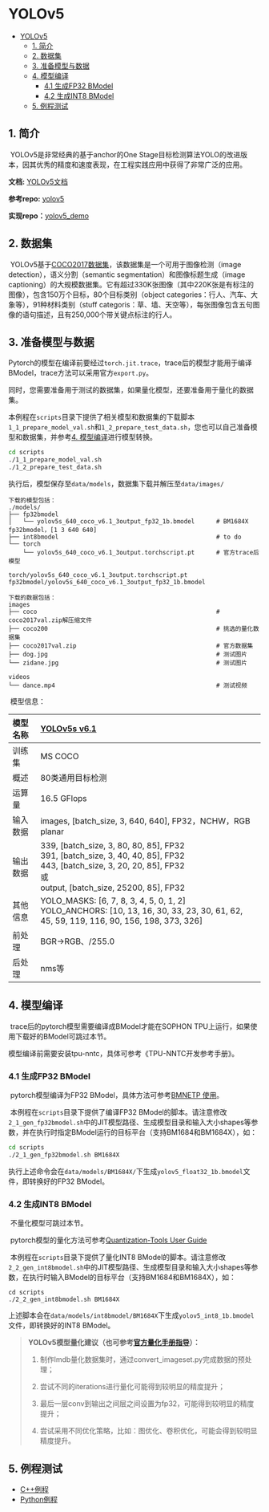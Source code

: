 # YOLOv5

- [YOLOv5](#yolov5)
  - [1. 简介](#1-简介)
  - [2. 数据集](#2-数据集)
  - [3. 准备模型与数据](#3-准备模型与数据)
  - [4. 模型编译](#4-模型编译)
    - [4.1 生成FP32 BModel](#41-生成fp32-bmodel)
    - [4.2 生成INT8 BModel](#42-生成int8-bmodel)
  - [5. 例程测试](#5-例程测试)


## 1. 简介

​	YOLOv5是非常经典的基于anchor的One Stage目标检测算法YOLO的改进版本，因其优秀的精度和速度表现，在工程实践应用中获得了非常广泛的应用。

**文档:** [YOLOv5文档](https://docs.ultralytics.com/)

**参考repo:** [yolov5](https://github.com/ultralytics/yolov5)

**实现repo：**[yolov5_demo](https://github.com/xiaotan3664/yolov5_demo)

## 2. 数据集

​	YOLOv5基于[COCO2017数据集](https://cocodataset.org/#home)，该数据集是一个可用于图像检测（image detection），语义分割（semantic segmentation）和图像标题生成（image captioning）的大规模数据集。它有超过330K张图像（其中220K张是有标注的图像），包含150万个目标，80个目标类别（object categories：行人、汽车、大象等），91种材料类别（stuff categoris：草、墙、天空等），每张图像包含五句图像的语句描述，且有250,000个带关键点标注的行人。

## 3. 准备模型与数据

​	Pytorch的模型在编译前要经过`torch.jit.trace`，trace后的模型才能用于编译BModel，trace方法可以采用官方`export.py`。

​	同时，您需要准备用于测试的数据集，如果量化模型，还要准备用于量化的数据集。

​	本例程在`scripts`目录下提供了相关模型和数据集的下载脚本`1_1_prepare_model_val.sh`和`1_2_prepare_test_data.sh`，您也可以自己准备模型和数据集，并参考[4. 模型编译](#4-模型编译)进行模型转换。

```bash
cd scripts
./1_1_prepare_model_val.sh
./1_2_prepare_test_data.sh
```

​	执行后，模型保存至`data/models`，数据集下载并解压至`data/images/`

```
下载的模型包括：
./models/
├── fp32bmodel
│   └── yolov5s_640_coco_v6.1_3output_fp32_1b.bmodel      # BM1684X fp32bmodel，[1 3 640 640]
├── int8bmodel                                            # to do
└── torch
    └── yolov5s_640_coco_v6.1_3output.torchscript.pt      # 官方trace后模型

torch/yolov5s_640_coco_v6.1_3output.torchscript.pt        
fp32bmodel/yolov5s_640_coco_v6.1_3output_fp32_1b.bmodel   

下载的数据包括：
images
├── coco                                                  # coco2017val.zip解压缩文件
├── coco200                                               # 挑选的量化数据集
├── coco2017val.zip                                       # 官方数据集
├── dog.jpg                                               # 测试图片
└── zidane.jpg                                            # 测试图片

videos
└── dance.mp4                                             # 测试视频               
```

​	模型信息：

| 模型名称 | [YOLOv5s v6.1](https://github.com/ultralytics/yolov5/releases/download/v6.1/yolov5s.pt) |
| :------- | :----------------------------------------------------------- |
| 训练集   | MS COCO                                                      |
| 概述     | 80类通用目标检测                                             |
| 运算量   | 16.5 GFlops                                                  |
| 输入数据 | images, [batch_size, 3, 640, 640], FP32，NCHW，RGB planar    |
| 输出数据 | 339, [batch_size, 3, 80, 80, 85], FP32 <br />391, [batch_size, 3, 40, 40, 85], FP32  <br />443, [batch_size, 3, 20, 20, 85], FP32  <br />或<br />output, [batch_size, 25200, 85], FP32 |
| 其他信息 | YOLO_MASKS: [6, 7, 8, 3, 4, 5, 0, 1, 2]  <br />YOLO_ANCHORS: [10, 13, 16, 30, 33, 23, 30, 61, 62, 45, 59, 119, 116, 90, 156, 198, 373, 326] |
| 前处理   | BGR->RGB、/255.0                                             |
| 后处理   | nms等                                                        |

## 4. 模型编译

​	trace后的pytorch模型需要编译成BModel才能在SOPHON TPU上运行，如果使用下载好的BModel可跳过本节。

模型编译前需要安装tpu-nntc，具体可参考《TPU-NNTC开发参考手册》。

### 4.1 生成FP32 BModel

​	pytorch模型编译为FP32 BModel，具体方法可参考[BMNETP 使用](https://doc.sophgo.com/docs/3.0.0/docs_latest_release/nntc/html/usage/bmnetp.html)。

​	本例程在`scripts`目录下提供了编译FP32 BModel的脚本。请注意修改`2_1_gen_fp32bmodel.sh`中的JIT模型路径、生成模型目录和输入大小shapes等参数，并在执行时指定BModel运行的目标平台（支持BM1684和BM1684X），如：

```bash
cd scripts
./2_1_gen_fp32bmodel.sh BM1684X
```

​	执行上述命令会在`data/models/BM1684X/`下生成`yolov5_float32_1b.bmodel`文件，即转换好的FP32 BModel。

### 4.2 生成INT8 BModel

​	不量化模型可跳过本节。

​	pytorch模型的量化方法可参考[Quantization-Tools User Guide](https://doc.sophgo.com/docs/3.0.0/docs_latest_release/calibration-tools/html/index.html)

​	本例程在`scripts`目录下提供了量化INT8 BModel的脚本。请注意修改`2_2_gen_int8bmodel.sh`中的JIT模型路径、生成模型目录和输入大小shapes等参数，在执行时输入BModel的目标平台（支持BM1684和BM1684X），如：

```shell
cd scripts
./2_2_gen_int8bmodel.sh BM1684X
```

​	上述脚本会在`data/models/int8bmodel/BM1684X`下生成`yolov5_int8_1b.bmodel`文件，即转换好的INT8 BModel。

> **YOLOv5模型量化建议（也可参考[官方量化手册指导](https://doc.sophgo.com/docs/3.0.0/docs_latest_release/calibration-tools/html/module/chapter7.html)）：**
>
> 1. 制作lmdb量化数据集时，通过convert_imageset.py完成数据的预处理；
> 2. 尝试不同的iterations进行量化可能得到较明显的精度提升；
> 3. 最后一层conv到输出之间层之间设置为fp32，可能得到较明显的精度提升；
>
> 4. 尝试采用不同优化策略，比如：图优化、卷积优化，可能会得到较明显精度提升。

## 5. 例程测试

- [C++例程](./cpp/yolov5_bmcv/README.md)
- [Python例程](./python/README.md)